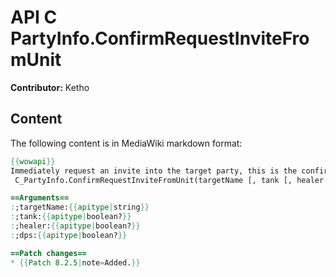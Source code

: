# API C PartyInfo.ConfirmRequestInviteFromUnit

**Contributor:** Ketho

## Content

The following content is in MediaWiki markdown format:

```mediawiki
{{wowapi}}
Immediately request an invite into the target party, this is the confirmation function to call after RequestInviteFromUnit, or if you would like to skip the confirmation process.
 C_PartyInfo.ConfirmRequestInviteFromUnit(targetName [, tank [, healer [, dps]]])

==Arguments==
:;targetName:{{apitype|string}}
:;tank:{{apitype|boolean?}}
:;healer:{{apitype|boolean?}}
:;dps:{{apitype|boolean?}}

==Patch changes==
* {{Patch 8.2.5|note=Added.}}
```